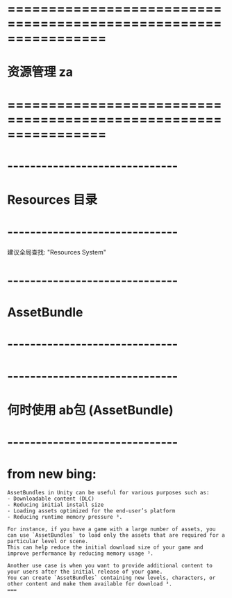 # ================================================================ #
#                    资源管理 za
# ================================================================ #


# ------------------------------ #
#       Resources 目录
# ------------------------------ #

建议全局查找: "Resources System"






# ------------------------------ #
#       AssetBundle
# ------------------------------ #


# ------------------------------ #
#     何时使用 ab包  (AssetBundle)
# ------------------------------ #

# from new bing:
    AssetBundles in Unity can be useful for various purposes such as:
    - Downloadable content (DLC)
    - Reducing initial install size
    - Loading assets optimized for the end-user’s platform
    - Reducing runtime memory pressure ³.

    For instance, if you have a game with a large number of assets, you can use `AssetBundles` to load only the assets that are required for a particular level or scene. 
    This can help reduce the initial download size of your game and improve performance by reducing memory usage ³.

    Another use case is when you want to provide additional content to your users after the initial release of your game. 
    You can create `AssetBundles` containing new levels, characters, or other content and make them available for download ³.
    ===
















